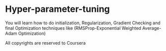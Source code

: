 # Hyper-parameter-tuning
You will learn how to do initialization, Regularization, Gradient Checking and final Optimization techniques like (RMSProp-Exponential Weighted Average- Adam Optimization)

All copyrights are reserved to Coursera
